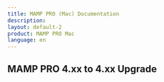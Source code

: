 ```yaml
---
title: MAMP PRO (Mac) Documentation
description: 
layout: default-2
product: MAMP PRO Mac
language: en
---
```


## MAMP PRO 4.xx to 4.xx Upgrade


